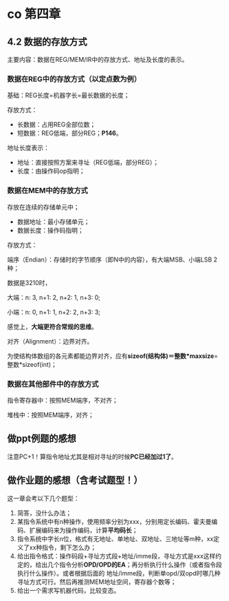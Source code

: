 # co 第四章

## **4.2** 数据的存放方式

主要内容：数据在REG/MEM/IR中的存放方式、地址及长度的表示。

### 数据在REG中的存放方式（以定点数为例）

基础：REG长度=机器字长=最长数据的长度；

存放方式：

- 长数据：占用REG全部位数；
- 短数据：REG低端，部分REG；**P146**。

地址长度表示：

- 地址：直接按照方案来寻址（REG低端，部分REG）；
- 长度：由操作码op指明；

### 数据在MEM中的存放方式

存放在连续的存储单元中；

- 数据地址：最小存储单元；
- 数据长度：操作码指明；

存放方式：

端序（Endian）：存储时的字节顺序（即N中的内容），有大端MSB、小端LSB 2种；

数据是3210时，

大端：n: 3, n+1: 2, n+2: 1, n+3: 0;

小端：n: 0, n+1: 1, n+2: 2, n+3: 3;

感觉上，**大端更符合常规的思维**。

对齐（Alignment）：边界对齐。

为使结构体数组的各元素都能边界对齐，应有**sizeof(结构体)＝整数*maxsize**=整数\*sizeof(int)；

### 数据在其他部件中的存放方式

指令寄存器中：按照MEM端序，不对齐；

堆栈中：按照MEM端序，对齐；

## 做ppt例题的感想

注意PC+1！算指令地址尤其是相对寻址的时候**PC已经加过1了**。

## 做作业题的感想（含考试题型！）

这一章会考以下几个题型：

1. 简答，没什么办法；
2. 某指令系统中有n种操作，使用频率分别为xxx，分别用定长编码、霍夫曼编码、扩展编码来为操作编码，计算**平均码长**；
3. 指令系统中字长n位，格式有无地址、单地址、双地址、三地址等m种，xx定义了xx种指令，剩下怎么办；
4. 给出指令格式：操作码段+寻址方式段+地址/imme段，寻址方式是xxx这样约定的，给出几个指令分析**OPD/OPD的EA**；再分析执行什么操作（或者指令段执行什么操作）。或者根据后面的 地址/imme段，判断单opd/双opd时哪几种寻址方式可行。然后再推测MEM地址空间，寄存器个数等；
5. 给出一个需求写机器代码，比较变态。